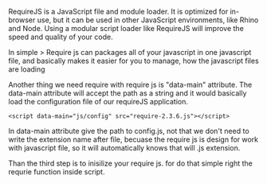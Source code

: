 RequireJS is a JavaScript file and module loader. It is optimized for in-browser use, but it can be used in other JavaScript environments, like Rhino and Node. Using a modular script loader like RequireJS will improve the speed and quality of your code.

In simple > Require js can packages all of your javascript in one javascript file, and basically makes it easier for you to manage, how the javascript files are loading

Another thing we need require with require js is "data-main" attribute.
The data-main attribute will accept the path as a string and it would basically load the configuration file of our requireJS application.

    <script data-main="js/config" src="require-2.3.6.js"></script>

In data-main attribute give the path to config.js, not that we don't need to write the extension name after file, becuase the require js is design for work with javascript file, so it will automatically knows that will .js extension.


 Than the third step is to inisilize your require js. for do that simple right the requrie function inside script.

 <script>
    require(['config'],function(){
        // all of your code here..
    });
</script>